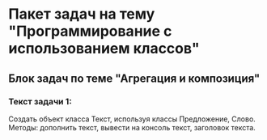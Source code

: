 # Пакет задач на тему "Программирование с использованием классов"
## Блок задач по теме "Агрегация и композиция"

### Текст задачи 1:
Создать объект класса Текст, используя классы Предложение, Слово. Методы: дополнить текст, вывести на
консоль текст, заголовок текста.